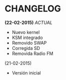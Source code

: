 # CHANGELOG #

__(22-02-2015)__ _ACTUAL_

  - Nuevo kernel
  - KSM integrado
  - Removido SWAP
  - Corregida SD
  - Removida Radio FM

(21-02-2015)

  - Versión inicial

